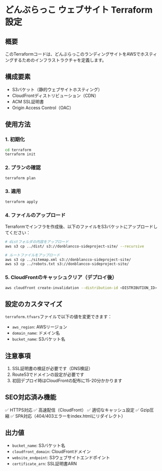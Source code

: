 # どんぶらっこ ウェブサイト Terraform設定

## 概要
このTerraformコードは、どんぶらっこのランディングサイトをAWSでホスティングするためのインフラストラクチャを定義します。

## 構成要素
- S3バケット（静的ウェブサイトホスティング）
- CloudFrontディストリビューション（CDN）
- ACM SSL証明書
- Origin Access Control（OAC）

## 使用方法

### 1. 初期化
```bash
cd terraform
terraform init
```

### 2. プランの確認
```bash
terraform plan
```

### 3. 適用
```bash
terraform apply
```

### 4. ファイルのアップロード
Terraformでインフラを作成後、以下のファイルをS3バケットにアップロードしてください：

```bash
# distフォルダの内容をアップロード
aws s3 cp ../dist/ s3://donblancco-sideproject-site/ --recursive

# ルートファイルをアップロード
aws s3 cp ../sitemap.xml s3://donblancco-sideproject-site/
aws s3 cp ../robots.txt s3://donblancco-sideproject-site/
```

### 5. CloudFrontのキャッシュクリア（デプロイ後）
```bash
aws cloudfront create-invalidation --distribution-id <DISTRIBUTION_ID> --paths "/*"
```

## 設定のカスタマイズ
`terraform.tfvars`ファイルで以下の値を変更できます：
- `aws_region`: AWSリージョン
- `domain_name`: ドメイン名
- `bucket_name`: S3バケット名

## 注意事項
1. SSL証明書の検証が必要です（DNS検証）
2. Route53でドメインの設定が必要です
3. 初回デプロイ時はCloudFrontの配布に15-20分かかります

## SEO対応済み機能
✅ HTTPS対応
✅ 高速配信（CloudFront）
✅ 適切なキャッシュ設定
✅ Gzip圧縮
✅ SPA対応（404/403エラーをindex.htmlにリダイレクト）

## 出力値
- `bucket_name`: S3バケット名
- `cloudfront_domain`: CloudFrontドメイン
- `website_endpoint`: S3ウェブサイトエンドポイント
- `certificate_arn`: SSL証明書ARN